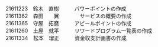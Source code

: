 21611223　鈴木　直樹　　　パワーポイントの作成<br/>
21611362　森田　　翼　　　　サービスの概要の作成<br/>
21611365　守屋　拓磨　　　アピールポイントの作成<br/>
21611260　土屋　就平　　　リワードプログラム一覧表の作成<br/>
21611334　松本　瑠正　　　資金収支計画書の作成<br/>
